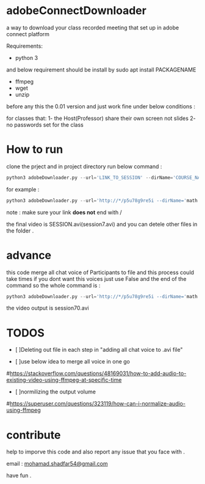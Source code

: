 # adobeConnectDownloader

a way to download your class recorded meeting that set up in adobe connect platform

Requirements:

* python 3

and below requirement should be install by sudo apt install PACKAGENAME

* ffmpeg
* wget
* unzip

before any this the 0.01 version and just work fine under below conditions :

  for classes that:
    1- the Host(Professor) share their own screen not slides
    2- no passwords set for the class
    
# How to run 

clone the prject and in project directory run below command :

```python
python3 adobeDownloader.py --url='LINK_TO_SESSION' --dirName='COURSE_NAME' --fileName='SESSION'
```

for example :

```python
python3 adobeDownloader.py --url='http://*/p5u78g9re5i --dirName='math' --fileName='session7'
```

note : make sure your link **does not** end with /

the final video is SESSION.avi(session7.avi) and you can detele other files in the folder .

# advance 

this code merge all chat voice of Participants to file and this process could take times if you dont want this voices just use False and the end of the command so the whole command is :

```python
python3 adobeDownloader.py --url='http://*/p5u78g9re5i --dirName='math' --fileName='session7' --options='noVoiceChat'
```

the video output is session70.avi

# TODOS

- [ ]Deleting out file in each step in "adding all chat voice to .avi file"

- [ ]use below idea to merge all voice in one go

#https://stackoverflow.com/questions/48169031/how-to-add-audio-to-existing-video-using-ffmpeg-at-specific-time

- [ ]normilizing the output volume

#https://superuser.com/questions/323119/how-can-i-normalize-audio-using-ffmpeg

# contribute

help to imporve this code and also report any issue that you face with .

email : mohamad.shadfar54@gmail.com

have fun .
